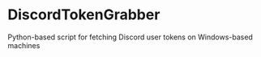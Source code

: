 # DiscordTokenGrabber
Python-based script for fetching Discord user tokens on Windows-based machines
